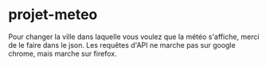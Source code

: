 # projet-meteo
Pour changer la ville dans laquelle vous voulez que la météo s'affiche, merci de le faire dans le json. 
Les requêtes d'API ne marche pas sur google chrome, mais marche sur firefox.
